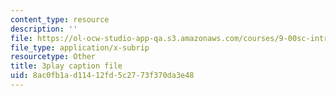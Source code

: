 ```yaml
---
content_type: resource
description: ''
file: https://ol-ocw-studio-app-qa.s3.amazonaws.com/courses/9-00sc-introduction-to-psychology-fall-2011/8ac0fb1ad11412fd5c2773f370da3e48_gRe7dy2HSTg.srt
file_type: application/x-subrip
resourcetype: Other
title: 3play caption file
uid: 8ac0fb1a-d114-12fd-5c27-73f370da3e48
---
```


